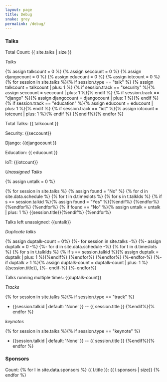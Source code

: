 ```yaml
---
layout: page
title: Debug
snake: grey
permalink: /debug/
---
```


### Talks

Total Count: {{ site.talks | size }}

*Talks*

{% assign talkcount = 0 %}
{% assign seccount = 0 %}
{% assign djangocount = 0 %}
{% assign educount = 0 %}
{% assign iotcount = 0 %}
{% for session in site.talks %}{% if session.type == "talk" %}
{% assign talkcount = talkcount | plus: 1 %}
{% if session.track == "security" %}{% assign seccount = seccount | plus: 1 %}{% endif %}
{% if session.track == "django" %}{% assign djangocount = djangocount | plus: 1 %}{% endif %}
{% if session.track == "education" %}{% assign educount = educount | plus: 1 %}{% endif %}
{% if session.track == "iot" %}{% assign iotcount = iotcount | plus: 1 %}{% endif %}
{%endif%}{% endfor %}

Total Talks: {{ talkcount }}

Security: {{seccount}}

Django: {{djangocount }}

Education: {{ educount }}

IoT: {{iotcount}}

*Unassigned Talks*

{% assign untalk = 0 %}

{% for session in site.talks %}
    {% assign found = "No" %}
    {% for d in site.data.schedule %}
        {% for t in d.timeslots %}
            {% for s in t.talkIds %}
                {% if s == session.talkid %}{% assign found = "Yes" %}{%endif%}
            {%endfor%}
        {%endfor%}
    {%endfor%}
    {% if found == "No" %}{% assign untalk = untalk | plus: 1 %} {{session.title}}{%endif%}
{%endfor%}

Talks left unassigned: {{untalk}}

*Duplicate talks*


{% assign duptalk-count = 0%}
{%- for session in site.talks -%}
    {%- assign duptalk = 0 -%}
    {%- for d in site.data.schedule -%}
        {% for t in d.timeslots %}
            {% for s in t.talkIds %}
                {% if s == session.talkid %}{% assign duptalk = duptalk | plus: 1 %}{%endif%}
            {%endfor%}
        {%endfor%}
    {%-endfor-%}
    {%- if duptalk > 1 %}{% assign duptalk-count = duptalk-count | plus: 1 %} {{session.title}}, {%- endif-%}
{%-endfor%}

Talks running multiple times: {{duptalk-count}}



*Tracks*

{% for session in site.talks %}{% if session.type == "track" %}
- {{session.talkid | default: 'None' }} --  {{ session.title }}
{%endif%}{% endfor %}

*keynotes*

{% for session in site.talks %}{% if session.type == "keynote" %}
- {{session.talkid | default: 'None' }} --  {{ session.title }}
{%endif%}{% endfor %}

### Sponsors

Count: 
{% for l in site.data.sponsors %}
    {{ l.title }}: {{ l.sponsors | size}}
{% endfor %}

